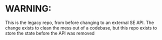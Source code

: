 # WARNING:

This is the legacy repo, from before changing to an external SE API. The change exists to clean the mess out of a codebase, but this repo exists to store the state before the API was removed
